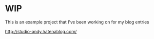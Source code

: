 # WIP
This is an example project that I've been working on for my blog entries

http://studio-andy.hatenablog.com/